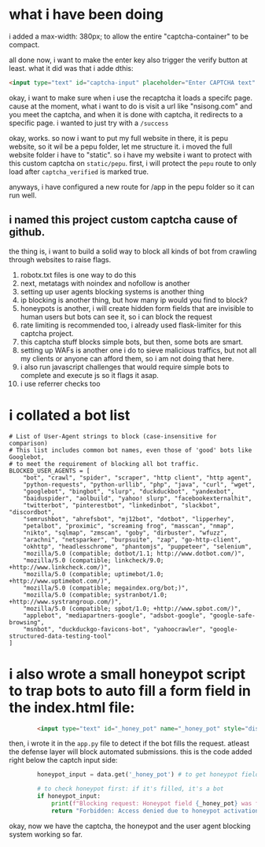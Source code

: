 # what i have been doing


i added a max-width: 380px; to allow the entire "captcha-container" to be compact.

all done now, i want to make the enter key also trigger the verify button at least.
what it did was that i adde dthis:
```html
<input type="text" id="captcha-input" placeholder="Enter CAPTCHA text" onkeydown="if(event.key === 'Enter') verifyCaptcha()">
```

okay, i want to make sure when i use the recaptcha it loads a specifc page. cause at the moment, what i want to do is visit a url like "nsisong.com" and you meet the captcha, and when it is done with captcha, it redirects to a specific page. i wanted to just try with a `/success`

okay, works. so now i want to put my full website in there, it is pepu website, so it wil be a pepu folder, let me structure it. i moved the full website folder i have to "static". so i have my website i want to protect with this custom captcha on `static/pepu`. first, i will protect the `pepu` route to only load after `captcha_verified` is marked true.

anyways, i have configured a new route for /app in the pepu folder so it can run well. 

## i named this project custom captcha cause of github. 

the thing is, i want to build a solid way to block all kinds of bot from crawling through websites to raise flags.

1. robotx.txt files is one way to do this
2. next, metatags with noindex and nofollow is another 
3. setting up user agents blocking systems is another thing
4. ip blocking is another thing, but how many ip would you find to block?
5. honeypots is another, i will create hidden form fields that are invisible to human users but bots can see it, so i can block the request
6. rate limiting is recommended too, i already used flask-limiter for this captcha project.
7. this captcha stuff blocks simple bots, but then, some bots are smart.
8. setting up WAFs is another one i do to sieve malicious traffics, but not all my clients or anyone can afford them, so i am not doing that here.
9. i also run javascript challenges that would require simple bots to complete and execute js so it flags it asap.
10. i use referrer checks too


# i collated a bot list

```
# List of User-Agent strings to block (case-insensitive for comparison)
# This list includes common bot names, even those of 'good' bots like Googlebot,
# to meet the requirement of blocking all bot traffic.
BLOCKED_USER_AGENTS = [
    "bot", "crawl", "spider", "scraper", "http client", "http agent",
    "python-requests", "python-urllib", "php", "java", "curl", "wget",
    "googlebot", "bingbot", "slurp", "duckduckbot", "yandexbot",
    "baiduspider", "aolbuild", "yahoo! slurp", "facebookexternalhit",
    "twitterbot", "pinterestbot", "linkedinbot", "slackbot", "discordbot",
    "semrushbot", "ahrefsbot", "mj12bot", "dotbot", "lipperhey",
    "petalbot", "proximic", "screaming frog", "masscan", "nmap",
    "nikto", "sqlmap", "zmscan", "goby", "dirbuster", "wfuzz",
    "arachni", "netsparker", "burpsuite", "zap", "go-http-client",
    "okhttp", "headlesschrome", "phantomjs", "puppeteer", "selenium",
    "mozilla/5.0 (compatible; dotbot/1.1; http://www.dotbot.com/)",
    "mozilla/5.0 (compatible; linkcheck/9.0; +http://www.linkcheck.com/)",
    "mozilla/5.0 (compatible; uptimebot/1.0; +http://www.uptimebot.com/)",
    "mozilla/5.0 (compatible; megaindex.org/bot;)",
    "mozilla/5.0 (compatible; systranbot/1.0; +http://www.systrangroup.com/)",
    "mozilla/5.0 (compatible; spbot/1.0; +http://www.spbot.com/)",
    "applebot", "mediapartners-google", "adsbot-google", "google-safe-browsing",
    "msnbot", "duckduckgo-favicons-bot", "yahoocrawler", "google-structured-data-testing-tool"
]
```


# i also wrote a small honeypot script to trap bots to auto fill a form field in the index.html file:

```html
        <input type="text" id="_honey_pot" name="_honey_pot" style="display: none;" tabindex="-1" autocomplete="off">
```

then, i wrote it in the `app.py` file to detect if the bot fills the request. atleast the defense layer will block automated submissions.
this is the code added right below the captch input side:
```py
        honeypot_input = data.get('_honey_pot') # to get honeypot field value

        # to check honeypot first: if it's filled, it's a bot
        if honeypot_input:
            print(f"Blocking request: Honeypot field {_honey_pot} was filled.")
            return "Forbidden: Access denied due to honeypot activation.", 403
```

okay, now we have the captcha, the honeypot and the user agent blocking system working so far.